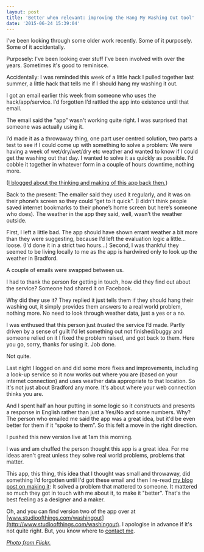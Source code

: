 ```yaml
---
layout: post
title: 'Better when relevant: improving the Hang My Washing Out tool'
date: '2015-06-24 15:39:04'
---
```


I’ve been looking through some older work recently. Some of it purposely. Some of it accidentally.

Purposely: I've been looking over stuff I've been involved with over the years. Sometimes it's good to reminisce.

Accidentally: I was reminded this week of a little hack I pulled together last summer, a little hack that tells me if I should hang my washing it out.

I got an email earlier this week from someone who uses the hack/app/service. I’d forgotten I’d rattled the app into existence until that email.

The email said the “app” wasn't working quite right. I was surprised that someone was actually using it.

I’d made it as a throwaway thing, one part user centred solution, two parts a test to see if I could come up with something to solve a problem: We were having a week of wet/dry/wet/dry etc weather and wanted to know if I could get the washing out that day. I wanted to solve it  as quickly as possible. I’d cobble it together in whatever form in a couple of hours downtime, nothing more.

([I blogged about the thinking and making of this app back then.](http://www.ermlikeyeah.com/weathering-a-two-hour-hack/))

Back to the present: The emailer said they used it regularly, and it was on their phone’s screen so they could “get to it quick”. (I didn’t think people saved internet bookmarks to their phone’s home screen but here’s someone who does). The weather in the app they said, well, wasn’t the weather outside.

First, I left a little bad. The app should have shown errant weather a bit more than they were suggesting, because I’d left the evaluation logic a little… loose. (I'd done it in a strict two hours...) Second, I was thankful they seemed to be living locally to me as the app is hardwired only to look up the weather in Bradford.

A couple of emails were swapped between us.

I had to thank the person for getting in touch, how did they find out about the service? Someone had shared it on Facebook.

Why did they use it? They replied it just tells them if they should hang their washing out, it simply provides them answers to a real world problem, nothing more. No need to look through weather data, just a yes or a no.

I was enthused that this person just *trusted* the service I’d made. Partly driven by a sense of guilt I'd let something out not finished/buggy and someone relied on it I fixed the problem raised, and got back to them. Here you go, sorry, thanks for using it. Job done.

Not quite.

Last night I logged on and did some more fixes and improvements, including a look-up service so it now works out where you are (based on your internet connection) and uses weather data appropriate to that location. So it's not just about Bradford any more. It's about where your web connection thinks you are.

And I spent half an hour putting in some logic so it constructs and presents a response in English rather than just a Yes/No and some numbers. Why? The person who emailed me said the app was a great idea, but it'd be even better for them if it “spoke to them”. So this felt a move in the right direction.

I pushed this new version live at 1am this morning. 

I was and am chuffed the person thought this app is a great idea. For me ideas aren't great unless they solve real world problems, problems that matter.

This app, this thing, this idea that I thought was small and throwaway, did something I’d forgotten until I'd got these email and then I re-read [my blog post on making it](http://www.ermlikeyeah.com/weathering-a-two-hour-hack/): It solved a problem that mattered to someone. It mattered so much they got in touch with me about it, to make it "better". That's the best feeling as a designer and a maker.

Oh, and you can find version two of the app over at [www.studioofthings.com/washingout](http://www.studioofthings.com/washingout). I apologise in advance if it's not quite right. But, you know where to [contact me](http://www.ermlikeyeah.com/contact).

*[Photo from Flickr.](https://www.flickr.com/photos/viktor_u/8028848433/in/photolist-detWVg-KL5Vi-raBL5-4BxFrP-8ZiW2j-58HYWr-cGYeiC-qbtHRd-4b6Mxz-ey1zqU-fUybWx-qzV9-3eEEF4-8ioK59-9enkQ-qvrSE-53VAVL-8pMLQB-i9Ggsn-9EJ4M-4se2Hc-4vGRwF-g1wjPY-e1vNUv-5393hb-nQisw7-rxsnP2-oCekEJ-oj21gu-6FSbSb-FVpXn-2orEFM-2A7XtC-nc9JGr-mmKx66-5zsr6w-4iaqyo-dJp6uC-ppXhhE-55ZRD2-rW9Rzg-pjhiA-rUBZ2c-qL9sAc-kMfwYZ-28Zdeq-3iMGMR-2aZbC1-qu53RX-6zBS47)*